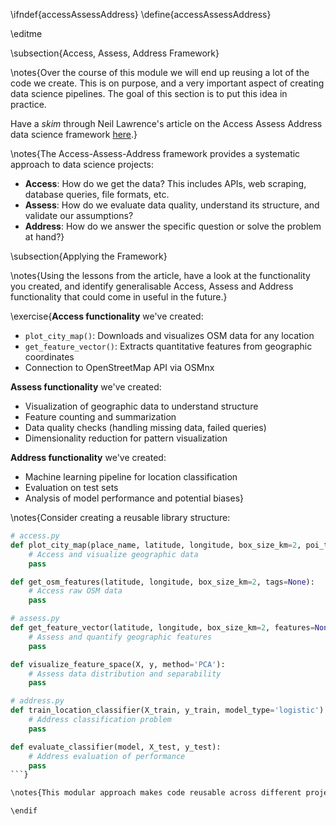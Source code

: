 \ifndef{accessAssessAddress}
\define{accessAssessAddress}

\editme

\subsection{Access, Assess, Address Framework}

\notes{Over the course of this module we will end up reusing a lot of the code we create. This is on purpose, and a very important aspect of creating data science pipelines. The goal of this section is to put this idea in practice.

Have a *skim* through Neil Lawrence's article on the Access Assess Address data science framework [here](https://inverseprobability.com/talks/notes/access-assess-address-a-pipeline-for-automated-data-science.html).}

\notes{The Access-Assess-Address framework provides a systematic approach to data science projects:

- **Access**: How do we get the data? This includes APIs, web scraping, database queries, file formats, etc.
- **Assess**: How do we evaluate data quality, understand its structure, and validate our assumptions?
- **Address**: How do we answer the specific question or solve the problem at hand?}

\subsection{Applying the Framework}

\notes{Using the lessons from the article, have a look at the functionality you created, and identify generalisable Access, Assess and Address functionality that could come in useful in the future.}

\exercise{**Access functionality** we've created:
- `plot_city_map()`: Downloads and visualizes OSM data for any location
- `get_feature_vector()`: Extracts quantitative features from geographic coordinates
- Connection to OpenStreetMap API via OSMnx

**Assess functionality** we've created:
- Visualization of geographic data to understand structure
- Feature counting and summarization
- Data quality checks (handling missing data, failed queries)
- Dimensionality reduction for pattern visualization

**Address functionality** we've created:
- Machine learning pipeline for location classification
- Evaluation on test sets
- Analysis of model performance and potential biases}

\notes{Consider creating a reusable library structure:

```python
# access.py
def plot_city_map(place_name, latitude, longitude, box_size_km=2, poi_tags=None):
    # Access and visualize geographic data
    pass

def get_osm_features(latitude, longitude, box_size_km=2, tags=None):
    # Access raw OSM data
    pass

# assess.py  
def get_feature_vector(latitude, longitude, box_size_km=2, features=None):
    # Assess and quantify geographic features
    pass

def visualize_feature_space(X, y, method='PCA'):
    # Assess data distribution and separability
    pass

# address.py
def train_location_classifier(X_train, y_train, model_type='logistic'):
    # Address classification problem
    pass

def evaluate_classifier(model, X_test, y_test):
    # Address evaluation of performance
    pass
```}

\notes{This modular approach makes code reusable across different projects and enables systematic data science workflows. Each module has a clear responsibility within the overall pipeline.}

\endif
